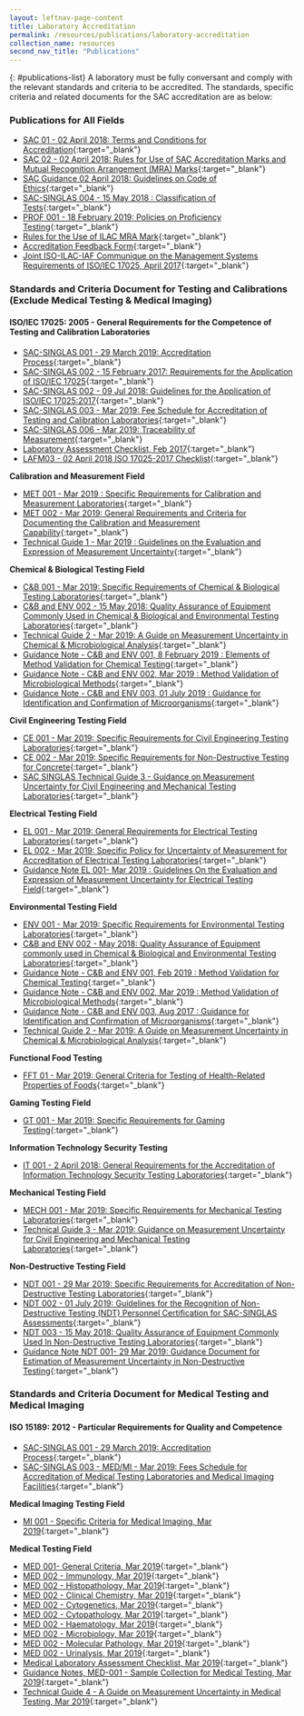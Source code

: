 ```yaml
---
layout: leftnav-page-content
title: Laboratory Accreditation
permalink: /resources/publications/laboratory-accreditation
collection_name: resources
second_nav_title: "Publications"
---
```


{: #publications-list}
A laboratory must be fully conversant and comply with the relevant standards and criteria to be accredited. The standards, specific criteria and related documents for the SAC accreditation are as below:

<!-- COMMENT: The {:target="&#95;blank"} syntax at the end of the Markdown document links is used to open the document in a new window tab -->
### Publications for All Fields
* [SAC 01 - 02 April 2018: Terms and Conditions for Accreditation](/files/documents/SAC-01-(02-April-2018).pdf){:target="&#95;blank"}
* [SAC 02 - 02 April 2018: Rules for Use of SAC Accreditation Marks and Mutual Recognition Arrangement (MRA) Marks](/files/documents/SAC-02-SAC-and-MRA-Marks-(02-April-2018).pdf){:target="&#95;blank"}
* [SAC Guidance 02 April 2018: Guidelines on Code of Ethics](/files/documents/SAC-Guidance-01-Guidelines-on-Code-of-Ethics-(02-April-2018).pdf){:target="&#95;blank"}
* [SAC-SINGLAS 004 - 15 May 2018 : Classification of Tests](/files/documents/laboratory-accreditation/SAC-SINGLAS-004-15-May-18.pdf){:target="&#95;blank"}
* [PROF 001 - 18 February 2019: Policies on Proficiency Testing](/files/documents/laboratory-accreditation/PROF-001-18-Feb-2019.pdf){:target="&#95;blank"}
* [Rules for the Use of ILAC MRA Mark](/files/documents/laboratory-accreditation/ILAC_R7_05_2015-Rules-for-the-Use-of-the-ILAC-MRA-Mark1.pdf){:target="&#95;blank"}
* [Accreditation Feedback Form](/files/documents/SACFM10-AC-feedback-form-02-April-2018.doc){:target="&#95;blank"}
* [Joint ISO-ILAC-IAF Communique on the Management Systems Requirements of ISO/IEC 17025, April 2017](/files/documents/laboratory-accreditation/Joint_ISO_IEC_17025_communique_2017finalsigned.pdf){:target="&#95;blank"}

### Standards and Criteria Document for Testing and Calibrations (Exclude Medical Testing & Medical Imaging)
#### ISO/IEC 17025: 2005 - General Requirements for the Competence of Testing and Calibration Laboratories
* [SAC-SINGLAS 001 - 29 March 2019: Accreditation Process](/files/documents/laboratory-accreditation/testing-and-calibration-documents/general-requirements/SAC-SINGLAS-001-(29-March-2019).pdf){:target="&#95;blank"}
* [SAC-SINGLAS 002 - 15 February 2017: Requirements for the Application of ISO/IEC 17025](/files/documents/laboratory-accreditation/testing-and-calibration-documents/general-requirements/SAC-SINGLAS-002-(15-Feb-2017).pdf){:target="&#95;blank"}
* [SAC-SINGLAS 002 - 09 Jul 2018: Guidelines for the Application of ISO/IEC 17025:2017](/files/documents/laboratory-accreditation/testing-and-calibration-documents/general-requirements/SAC-SINGLAS-002-(09-July-2018).pdf){:target="&#95;blank"}
* [SAC-SINGLAS 003 - Mar 2019:  Fee Schedule for Accreditation of Testing and Calibration Laboratories](/files/documents/laboratory-accreditation/testing-and-calibration-documents/general-requirements/SAC-SINGLAS-003-(29-March-2019).pdf){:target="&#95;blank"}
* [SAC-SINGLAS 006 - Mar 2019: Traceability of Measurement](/files/documents/laboratory-accreditation/testing-and-calibration-documents/general-requirements/SAC-SINGLAS-006-(29-March-2019).pdf){:target="&#95;blank"}
* [Laboratory Assessment Checklist, Feb 2017](/files/documents/laboratory-accreditation/testing-and-calibration-documents/general-requirements/LAFM03-ISO-17025-Chklist-(15-Feb-2017).docx){:target="&#95;blank"}
* [LAFM03 - 02 April 2018 ISO 17025-2017 Checklist](/files/documents/laboratory-accreditation/testing-and-calibration-documents/general-requirements/LAFM03-ISO-17025-2017-Chklist-(02-April-2018).docx){:target="&#95;blank"}

**Calibration and Measurement Field**
* [MET 001 - Mar 2019 : Specific Requirements for Calibration and Measurement Laboratories](/files/documents/laboratory-accreditation/testing-and-calibration-documents/calibration-and-measurement-field/MET-001-29-Mar-2019.pdf){:target="&#95;blank"}
* [MET 002 - Mar 2019: General Requirements and Criteria for Documenting the Calibration and Measurement Capability](/files/documents/laboratory-accreditation/testing-and-calibration-documents/calibration-and-measurement-field/MET-002-29-Mar-2019.pdf){:target="&#95;blank"}
* [Technical Guide 1 - Mar 2019 : Guidelines on the Evaluation and Expression of Measurement Uncertainty](/files/documents/laboratory-accreditation/testing-and-calibration-documents/calibration-and-measurement-field/Technical-Guide-1-29-Mar-2019.pdf){:target="&#95;blank"}

**Chemical & Biological Testing Field**
* [C&B 001 - Mar 2019: Specific Requirements of Chemical & Biological Testing Laboratories](/files/documents/laboratory-accreditation/testing-and-calibration-documents/chemical-and-biological-testing-field/CB-Tech-Notes-001-26-Mar-2019.pdf){:target="&#95;blank"}
* [C&B and ENV 002 - 15 May 2018: Quality Assurance of Equipment Commonly Used in Chemical & Biological and Environmental Testing Laboratories](/files/documents/laboratory-accreditation/testing-and-calibration-documents/chemical-and-biological-testing-field/CB-and-ENV-Tech-Notes-002-15-May-18.pdf){:target="&#95;blank"}
* [Technical Guide 2 - Mar 2019: A Guide on Measurement Uncertainty in Chemical & Microbiological Analysis](/files/documents/laboratory-accreditation/testing-and-calibration-documents/chemical-and-biological-testing-field/Technical-Guide-2-29-Mar-2019.pdf){:target="&#95;blank"}
* [Guidance Note - C&B and ENV 001, 8 February 2019 : Elements of Method Validation for Chemical Testing](/files/documents/laboratory-accreditation/testing-and-calibration-documents/chemical-and-biological-testing-field/Guidance-Note-CnB-ENV-001-8-Feb-2019.pdf){:target="&#95;blank"}
* [Guidance Note - C&B and ENV 002, Mar 2019 : Method Validation of Microbiological Methods](/files/documents/laboratory-accreditation/testing-and-calibration-documents/chemical-and-biological-testing-field/Guidance-Note-CB-and-ENV-002-29-Mar-2019.pdf){:target="&#95;blank"}
* [Guidance Note - C&B and ENV 003, 01 July 2019 : Guidance for Identification and Confirmation of Microorganisms](/files/documents/laboratory-accreditation/testing-and-calibration-documents/chemical-and-biological-testing-field/CB-and-ENV-Guidance-Notes-003_(1-Jul-2019).pdf){:target="&#95;blank"}

**Civil Engineering Testing Field**
* [CE 001 - Mar 2019: Specific Requirements for Civil Engineering Testing Laboratories](/files/documents/laboratory-accreditation/testing-and-calibration-documents/civil-engineering-testing-field/CE-001-29-Mar-2019.pdf){:target="&#95;blank"}
* [CE 002 - Mar 2019: Specific Requirements for Non-Destructive Testing for Concrete](/files/documents/laboratory-accreditation/testing-and-calibration-documents/civil-engineering-testing-field/CE-002-29-Mar-2019.pdf){:target="&#95;blank"}
* [SAC SINGLAS Technical Guide 3 - Guidance on Measurement Uncertainty for Civil Engineering and Mechanical Testing Laboratories](/files/documents/laboratory-accreditation/testing-and-calibration-documents/civil-engineering-testing-field/Technical-Guide-3-29-Mar-2019.pdf){:target="&#95;blank"}

**Electrical Testing Field**
* [EL 001 - Mar 2019: General Requirements for Electrical Testing Laboratories](/files/documents/laboratory-accreditation/testing-and-calibration-documents/electrical-testing-field/EL-001-29-Mar-2019.pdf){:target="&#95;blank"}
* [EL 002 - Mar 2019: Specific Policy for Uncertainty of Measurement for Accreditation of Electrical Testing Laboratories](/files/documents/laboratory-accreditation/testing-and-calibration-documents/electrical-testing-field/EL-002-29-Mar-2019.pdf){:target="&#95;blank"}
* [Guidance Note EL 001- Mar 2019 : Guidelines On the Evaluation and Expression of Measurement Uncertainty for Electrical Testing Field](/files/documents/laboratory-accreditation/testing-and-calibration-documents/electrical-testing-field/Gudiance-Note-EL-001-29-Mar-2019.pdf){:target="&#95;blank"}

**Environmental Testing Field**
* [ENV 001 - Mar 2019: Specific Requirements for Environmental Testing Laboratories](/files/documents/laboratory-accreditation/testing-and-calibration-documents/environmental-testing-field/ENV-Tech-Notes-001-29-Mar-2019.pdf){:target="&#95;blank"}
* [C&B and ENV 002 - May 2018: Quality Assurance of Equipment commonly used in Chemical & Biological and Environmental Testing Laboratories](/files/documents/laboratory-accreditation/testing-and-calibration-documents/environmental-testing-field/CB-and-ENV-Tech-Notes-002-15-May-18.pdf){:target="&#95;blank"}
* [Guidance Note - C&B and ENV 001, Feb 2019 : Method Validation for Chemical Testing](/files/documents/laboratory-accreditation/testing-and-calibration-documents/environmental-testing-field/Guidance-Note-CB-ENV-001-8-Feb-2019.pdf){:target="&#95;blank"}
* [Guidance Note - C&B and ENV 002, Mar 2019 : Method Validation of Microbiological Methods](/files/documents/laboratory-accreditation/testing-and-calibration-documents/environmental-testing-field/Guidance-Note-CB-and-ENV-002-29-Mar-2019.pdf){:target="&#95;blank"}
* [Guidance Note - C&B and ENV 003, Aug 2017 : Guidance for Identification and Confirmation of Microorganisms](/files/documents/laboratory-accreditation/testing-and-calibration-documents/environmental-testing-field/CB-and-ENV-Guidance-Notes-003-29-Mar-2019.pdf){:target="&#95;blank"}
* [Technical Guide 2 - Mar 2019: A Guide on Measurement Uncertainty in Chemical & Microbiological Analysis](/files/documents/laboratory-accreditation/testing-and-calibration-documents/environmental-testing-field/Technical-Guide-2-29-Mar-2019.pdf){:target="&#95;blank"}

**Functional Food Testing**
* [FFT 01 - Mar 2019: General Criteria for Testing of Health-Related Properties of Foods](/files/documents/laboratory-accreditation/testing-and-calibration-documents/functional-food-testing/FFT-01-29-Mar-2019.pdf){:target="&#95;blank"}

**Gaming Testing Field**
* [GT 001 - Mar 2019: Specific Requirements for Gaming Testing](/files/documents/laboratory-accreditation/testing-and-calibration-documents/gaming-testing-field/GT-001-29-Mar-2019.pdf){:target="&#95;blank"}

**Information Technology Security Testing**
* [IT 001 - 2 April 2018: General Requirements for the Accreditation of Information Technology Security Testing Laboratories](/files/documents/laboratory-accreditation/testing-and-calibration-documents/information-technology-security-testing/IT-001-02-April-2018.pdf){:target="&#95;blank"}

**Mechanical Testing Field**
* [MECH 001 - Mar 2019: Specific Requirements for Mechanical Testing Laboratories](/files/documents/laboratory-accreditation/testing-and-calibration-documents/mechanical-testing-field/MECH-001-29-Mar-2019.pdf){:target="&#95;blank"}
* [Technical Guide 3 - Mar 2019: Guidance on Measurement Uncertainty for Civil Engineering and Mechanical Testing Laboratories](/files/documents/laboratory-accreditation/testing-and-calibration-documents/mechanical-testing-field/Technical-Guide-3-29-Mar-2019.pdf){:target="&#95;blank"}

**Non-Destructive Testing Field**
* [NDT 001 - 29 Mar 2019: Specific Requirements for Accreditation of Non-Destructive Testing Laboratories](/files/documents/laboratory-accreditation/testing-and-calibration-documents/non-destructive-testing-field/NDT-001-15-May-18.pdf){:target="&#95;blank"}
* [NDT 002 - 01 July 2019: Guidelines for the Recognition of Non-Destructive Testing (NDT) Personnel Certification for SAC-SINGLAS Assessments](/files/documents/laboratory-accreditation/testing-and-calibration-documents/non-destructive-testing-field/NDT-002_1-July-19.pdf){:target="&#95;blank"}
* [NDT 003 - 15 May 2018: Quality Assurance of Equipment Commonly Used In Non-Destructive Testing Laboratories](/files/documents/laboratory-accreditation/testing-and-calibration-documents/non-destructive-testing-field/NDT-003-15-May-18.pdf){:target="&#95;blank"}
* [Guidance Note NDT 001- 29 Mar 2019:  Guidance Document for Estimation of Measurement Uncertainty in Non-Destructive Testing](/files/documents/laboratory-accreditation/testing-and-calibration-documents/non-destructive-testing-field/Guidance-Note-NDT-001,-290319.pdf){:target="&#95;blank"}

### Standards and Criteria Document for Medical Testing and Medical Imaging
#### ISO 15189: 2012 - Particular Requirements for Quality and Competence

* [SAC-SINGLAS 001 - 29 March 2019: Accreditation Process](/files/documents/laboratory-accreditation/testing-and-calibration-documents/general-requirements/SAC-SINGLAS-001-(29-March-2019).pdf){:target="&#95;blank"}
* [SAC-SINGLAS 003 - MED/MI - Mar 2019: Fees Schedule for Accreditation of Medical Testing Laboratories and Medical Imaging Facilities](/files/documents/laboratory-accreditation/medical-testing-and-medical-imaging-documents/requirements-for-quality-and-competence/SAC-SINGLAS-003-MED-MI-29-Mar-2019.pdf){:target="&#95;blank"}
 
**Medical Imaging Testing Field**
* [MI 001 - Specific Criteria for Medical Imaging, Mar 2019](/files/documents/laboratory-accreditation/medical-testing-and-medical-imaging-documents/medical-imaging-testing-field/MI-001-29-Mar-2019.pdf){:target="&#95;blank"}
 
**Medical Testing Field**
* [MED 001- General Criteria, Mar 2019](/files/documents/laboratory-accreditation/medical-testing-and-medical-imaging-documents/medical-testing-field/MED-001-Gen-Criteria-29-Mar-2019.pdf){:target="&#95;blank"}
* [MED 002 - Immunology, Mar 2019](/files/documents/laboratory-accreditation/medical-testing-and-medical-imaging-documents/medical-testing-field/MED-002-Immunology-29-Mar-2019.pdf){:target="&#95;blank"}
* [MED 002 - Histopathology, Mar 2019](/files/documents/laboratory-accreditation/medical-testing-and-medical-imaging-documents/medical-testing-field/MED-002-Histopathology-29-Mar-2019.pdf){:target="&#95;blank"}
* [MED 002 - Clinical Chemistry, Mar 2019](/files/documents/laboratory-accreditation/medical-testing-and-medical-imaging-documents/medical-testing-field/MED-002-Clinical-Chemistry-29-Mar-2019.pdf){:target="&#95;blank"}
* [MED 002 - Cytogenetics, Mar 2019](/files/documents/laboratory-accreditation/medical-testing-and-medical-imaging-documents/medical-testing-field/MED-002-Cytogenetics-29-Mar-2019.pdf){:target="&#95;blank"}
* [MED 002 - Cytopathology, Mar 2019](/files/documents/laboratory-accreditation/medical-testing-and-medical-imaging-documents/medical-testing-field/MED-002-Cytopathology-29-Mar-2019.pdf){:target="&#95;blank"}
* [MED 002 - Haematology, Mar 2019](/files/documents/laboratory-accreditation/medical-testing-and-medical-imaging-documents/medical-testing-field/MED-002-Haematology-Aug-13.pdf){:target="&#95;blank"}
* [MED 002 - Microbiology, Mar 2019](/files/documents/laboratory-accreditation/medical-testing-and-medical-imaging-documents/medical-testing-field/MED-002-Microbiology-29-Mar-2019.pdf){:target="&#95;blank"}
* [MED 002 - Molecular Pathology, Mar 2019](/files/documents/laboratory-accreditation/medical-testing-and-medical-imaging-documents/medical-testing-field/MED-002-Molecular-Pathology-29-Mar-2019.pdf){:target="&#95;blank"}
* [MED 002 - Urinalysis, Mar 2019](/files/documents/laboratory-accreditation/medical-testing-and-medical-imaging-documents/medical-testing-field/MED-002-Urinalysis-29-Mar-2019.pdf){:target="&#95;blank"}
* [Medical Laboratory Assessment Checklist, Mar 2019](/files/documents/laboratory-accreditation/medical-testing-and-medical-imaging-documents/medical-testing-field/LAFM03-MED-MI-(ISO-15189-Chklist)-29-Mar-19.docx){:target="&#95;blank"}
* [Guidance Notes, MED-001 - Sample Collection for Medical Testing, Mar 2019](/files/documents/laboratory-accreditation/medical-testing-and-medical-imaging-documents/medical-testing-field/Guidance-Note-MED-001-29-Mar-2019.pdf){:target="&#95;blank"}
* [Technical Guide 4 - A Guide on Measurement Uncertainty in Medical Testing, Mar 2019](/files/documents/laboratory-accreditation/medical-testing-and-medical-imaging-documents/medical-testing-field/Technical-Guide-4-29-Mar-19.pdf){:target="&#95;blank"}
